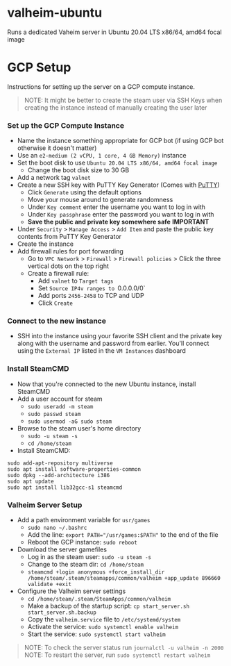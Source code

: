 # valheim-ubuntu
Runs a dedicated Vaheim server in Ubuntu 20.04 LTS x86/64, amd64 focal image

# GCP Setup

Instructions for setting up the server on a GCP compute instance.

> NOTE: It might be better to create the steam user via SSH Keys when creating the instance instead of manually creating the user later

### Set up the GCP Compute Instance
- Name the instance something appropriate for GCP bot (if using GCP bot otherwise it doesn't matter)
- Use an `e2-medium (2 vCPU, 1 core, 4 GB Memory)` instance
- Set the boot disk to use `Ubuntu 20.04 LTS x86/64, amd64 focal image`
  - Change the boot disk size to 30 GB
- Add a network tag `valnet`
- Create a new SSH key with PuTTY Key Generator (Comes with [PuTTY](https://ninite.com/putty/))
  - Click `Generate` using the default options
  - Move your mouse around to generate randomness
  - Under `Key comment` enter the username you want to log in with
  - Under `Key passphrase` enter the password you want to log in with
  - **Save the public and private key somewhere safe** **IMPORTANT**
- Under `Security` > `Manage Access` > `Add Item` and paste the public key contents from PuTTY Key Generator
- Create the instance
- Add firewall rules for port forwarding
  - Go to `VPC Network` > `Firewall` > `Firewall policies` > Click the three vertical dots on the top right
  - Create a firewall rule:
    -  Add `valnet` to `Target tags`
    -  Set `Source IP4v ranges to `0.0.0.0/0`
    -  Add ports `2456-2458` to TCP and UDP
    -  Click `Create`

### Connect to the new instance
- SSH into the instance using your favorite SSH client and the private key along with the username and password from earlier. You'll connect using the `External IP` listed in the `VM Instances` dashboard

### Install SteamCMD
- Now that you're connected to the new Ubuntu instance, install SteamCMD
- Add a user account for steam
  - `sudo useradd -m steam`
  - `sudo passwd steam`
  - `sudo usermod -aG sudo steam`
- Browse to the steam user's home directory
  - `sudo -u steam -s`
  - `cd /home/steam`
- Install SteamCMD:
```
sudo add-apt-repository multiverse
sudo apt install software-properties-common
sudo dpkg --add-architecture i386
sudo apt update
sudo apt install lib32gcc-s1 steamcmd
```

### Valheim Server Setup
- Add a path environment variable for `usr/games`
  - `sudo nano ~/.bashrc`
  - Add the line: `export PATH="/usr/games:$PATH"` to the end of the file
  - Reboot the GCP instance: `sudo reboot`
- Download the server gamefiles
  - Log in as the steam user: `sudo -u steam -s`
  - Change to the steam dir: `cd /home/steam`
  - `steamcmd +login anonymous +force_install_dir /home/steam/.steam/steamapps/common/valheim +app_update 896660 validate +exit`
- Configure the Valheim server settings
  - `cd /home/steam/.steam/SteamApps/common/valheim`
  - Make a backup of the startup script: `cp start_server.sh start_server.sh.backup`
  - Copy the `valheim.service` file to `/etc/systemd/system`
  - Activate the service: `sudo systemctl enable valheim`
  - Start the service: `sudo systemctl start valheim`
 
> NOTE: To check the server status run `journalctl -u valheim -n 2000`
> NOTE: To restart the server, run `sudo systemctl restart valheim`
